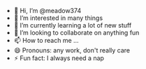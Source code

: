 - 👋 Hi, I’m @meadow374
- 👀 I’m interested in many things
- 🌱 I’m currently learning a lot of new stuff
- 💞️ I’m looking to collaborate on anything fun
- 📫 How to reach me ...
- 😄 Pronouns: any work, don't really care
- ⚡ Fun fact: I always need a nap

<!---
meadow374/meadow374 is a ✨ special ✨ repository because its `README.md` (this file) appears on your GitHub profile.
You can click the Preview link to take a look at your changes.
--->
